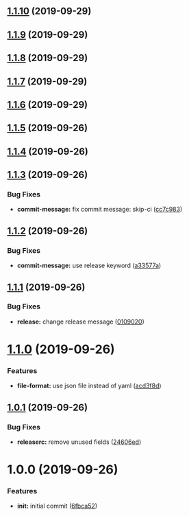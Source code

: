 ## [1.1.10](https://github.com/oleg-koval/semantic-release-npm-github-publish/compare/v1.1.9...v1.1.10) (2019-09-29)

## [1.1.9](https://github.com/oleg-koval/semantic-release-npm-github-publish/compare/v1.1.8...v1.1.9) (2019-09-29)

## [1.1.8](https://github.com/oleg-koval/semantic-release-npm-github-publish/compare/v1.1.7...v1.1.8) (2019-09-29)

## [1.1.7](https://github.com/oleg-koval/semantic-release-npm-github-publish/compare/v1.1.6...v1.1.7) (2019-09-29)

## [1.1.6](https://github.com/oleg-koval/semantic-release-npm-github-publish/compare/v1.1.5...v1.1.6) (2019-09-29)

## [1.1.5](https://github.com/oleg-koval/semantic-release-npm-github-publish/compare/v1.1.4...v1.1.5) (2019-09-26)

## [1.1.4](https://github.com/oleg-koval/semantic-release-npm-github-publish/compare/v1.1.3...v1.1.4) (2019-09-26)

## [1.1.3](https://github.com/oleg-koval/semantic-release-npm-github-publish/compare/v1.1.2...v1.1.3) (2019-09-26)


### Bug Fixes

* **commit-message:** fix commit message: skip-ci ([cc7c983](https://github.com/oleg-koval/semantic-release-npm-github-publish/commit/cc7c983))

## [1.1.2](https://github.com/oleg-koval/semantic-release-npm-github-publish/compare/v1.1.1...v1.1.2) (2019-09-26)


### Bug Fixes

* **commit-message:** use release keyword ([a33577a](https://github.com/oleg-koval/semantic-release-npm-github-publish/commit/a33577a))

## [1.1.1](https://github.com/oleg-koval/semantic-release-npm-github-publish/compare/v1.1.0...v1.1.1) (2019-09-26)


### Bug Fixes

* **release:** change release message ([0109020](https://github.com/oleg-koval/semantic-release-npm-github-publish/commit/0109020))

# [1.1.0](https://github.com/oleg-koval/semantic-release-npm-github-publish/compare/v1.0.1...v1.1.0) (2019-09-26)


### Features

* **file-format:** use json file instead of yaml ([acd3f8d](https://github.com/oleg-koval/semantic-release-npm-github-publish/commit/acd3f8d))

## [1.0.1](https://github.com/oleg-koval/semantic-release-npm-github-publish/compare/v1.0.0...v1.0.1) (2019-09-26)


### Bug Fixes

* **releaserc:** remove unused fields ([24606ed](https://github.com/oleg-koval/semantic-release-npm-github-publish/commit/24606ed))

# 1.0.0 (2019-09-26)


### Features

* **init:** initial commit ([6fbca52](https://github.com/oleg-koval/semantic-release-npm-github-publish/commit/6fbca52))
